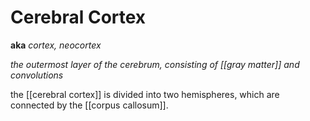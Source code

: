 # Cerebral Cortex

**aka** _cortex, neocortex_

_the outermost layer of the cerebrum, consisting of [[gray matter]] and convolutions_

the [[cerebral cortex]] is divided into two hemispheres, which are connected by the [[corpus callosum]].
